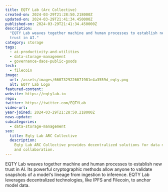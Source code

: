 ```yaml
---
title: EQTY Lab (Arc Collective)
created-on: 2024-03-29T21:28:50.218000Z
updated-on: 2024-03-29T21:41:34.450000Z
published-on: 2024-03-29T21:41:34.450000Z
description:
  "EQTY Lab weaves together machine and human processes to establish new
  trust in AI."
category: storage
tags:
  - ai-productivity-and-utilities
  - data-storage-management
  - governance-daos-public-goods
tech:
  - filecoin
image:
  url: /assets/images/6607329226071981e4a3559d_eqty.png
  alt: EQTY Lab Logo
featured-content:
website: https://eqtylab.io
repo:
twitter: https://twitter.com/EQTYLab
video-url:
year-joined: 2024-03-29T21:28:50.218000Z
news-update:
subcategories:
  - data-storage-management
seo:
  title: Eqty Lab ARC Collective
  description:
    Eqty Lab ARC Collective provides decentralized solutions for data management
    and collaboration.
---
```


EQTY Lab weaves together machine and human processes to establish new trust in AI. Its powerful cryptographic methods allow anyone to validate snapshots of a model's lineage from ingestion to inference. EQTY Lab leverages decentralized technologies, like IPFS and Filecoin, to anchor model data.
